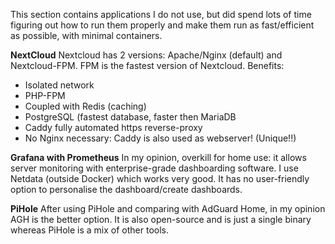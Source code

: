 This section contains applications I do not use, but did spend lots of time figuring out how to run them properly and make them run as fast/efficient as possible, with minimal containers. 

**NextCloud**
Nextcloud has 2 versions: Apache/Nginx (default) and Nextcloud-FPM. FPM is the fastest version of Nextcloud. Benefits: 
- Isolated network
- PHP-FPM
- Coupled with Redis (caching)
- PostgreSQL (fastest database, faster then MariaDB
- Caddy fully automated https reverse-proxy
- No Nginx necessary: Caddy is also used as webserver! (Unique!!)

**Grafana with Prometheus**
In my opinion, overkill for home use: it allows server monitoring with enterprise-grade dashboarding software. 
I use Netdata (outside Docker) which works very good. It has no user-friendly option to personalise the dashboard/create dashboards.

**PiHole**
After using PiHole and comparing with AdGuard Home, in my opinion AGH is the better option. It is also open-source and is just a single binary whereas PiHole is a mix of other tools. 

